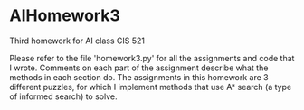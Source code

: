 # AIHomework3
Third homework for AI class CIS 521

Please refer to the file 'homework3.py' for all the assignments and code that I wrote. 
Comments on each part of the assignment describe what the methods in each section do. 
The assignments in this homework are 3 different puzzles, for which I implement methods 
that use A* search (a type of informed search) to solve. 
